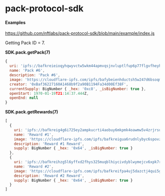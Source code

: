# pack-protocol-sdk


#### Examples
https://github.com/nftlabs/pack-protocol-sdk/blob/main/example/index.js

Getting Pack ID = 7.


**SDK.pack.getPack(7)**
```js
{
  uri: 'ipfs://bafkreieioqyhqwyvctw5wkm44apmvqsjnvluptlfup6p77flgvfheyh4ba',
  name: 'Pack #6',
  description: 'Pack #6',
  image: 'https://cloudflare-ipfs.com/ipfs/bafybeienhductsh5w247d6bsoqml2v5q3bntbqnrjzllnuealiwl3lwaru',
  creator: '0xBaf36227160A1468b9f2a90B1194Fa34d00Ef38F',
  currentSupply: BigNumber { _hex: '0xc8', _isBigNumber: true },
  openStart: 1970-01-19T21:14:37.444Z,
  openEnd: null
}
```

**SDK.pack.getRewards(7)**
```js
[
  {
    uri: 'ipfs://bafkreig4g6i725ey2ampkucrti4aobuy6mkpmk4oawmw5v4zrjrsu35gq4',
    name: 'Reward #1',
    image: 'https://cloudflare-ipfs.com/ipfs/bafkreigua6rudnlybyc6spovzd7k54wwf7bbvlerrr2bk6dzm5ko4w4lby',
    description: 'Reward #1 Reward',
    supply: BigNumber { _hex: '0x64', _isBigNumber: true }
  },
  {
    uri: 'ipfs://bafkreihzg5l6yffxd2fhys325muqblhiycivdyblwymejcv6xpk7rp5flq',
    name: 'Reward #2',
    image: 'https://cloudflare-ipfs.com/ipfs/bafkreifpa4uj5dazctj4qui5g4eqwrgeax27lztj43tk5tarxkooh5hl2i',
    description: 'Reward #2 Reward',
    supply: BigNumber { _hex: '0x64', _isBigNumber: true }
  }
]
```
